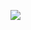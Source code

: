 [<img src="https://ci.appveyor.com/api/projects/status/github/mrAppleXZ/PearXLib">](https://ci.appveyor.com/project/mrAppleXZ/PearxLib) 
